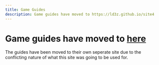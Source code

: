 ```yaml
---
title: Game Guides
description: Game guides have moved to https://ld3z.github.io/site4
---
```


# **Game guides have moved to [here](https://ld3z.github.io/site4)**

The guides have been moved to their own seperate site due to the conflicting nature of what this site was going to be used for.
